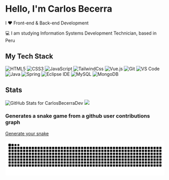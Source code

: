 # Hello, I'm Carlos Becerra

I ❤️ Front-end & Back-end Development

:computer: I am studying Information Systems Development Technician, based in Peru

## My Tech Stack

![HTML5](https://img.shields.io/badge/-HTML5-%23E44D27?style=flat-square&logo=html5&logoColor=ffffff)
![CSS3](https://img.shields.io/badge/-CSS3-%231572B6?style=flat-square&logo=css3)
![JavaScript](https://img.shields.io/badge/-JavaScript-%23F7DF1C?style=flat-square&logo=javascript&logoColor=000000&labelColor=%23F7DF1C&color=%23FFCE5A)
![TailwindCss](https://img.shields.io/badge/-TailwindCss-%231a202c?style=flat-square&logo=tailwind-css)
![Vue.js](https://img.shields.io/badge/-Vue.js-%232c3e50?style=flat-square&logo=Vue.js)
![Git](https://img.shields.io/badge/-Git-%23F05032?style=flat-square&logo=git&logoColor=%23ffffff)
![VS Code](https://img.shields.io/badge/-VSCode-%23007ACC?style=flat-square&logo=visual-studio-code)
![Java](https://img.shields.io/badge/-Java-FC2019?style=flat-square&logo=java)
![Spring](https://img.shields.io/badge/-Spring-121212?style=flat-square&logo=spring)
![Eclipse IDE](https://img.shields.io/badge/-Eclipse-2c2256?style=flat-square&logo=eclipse)
![MySQL](https://img.shields.io/badge/-MySQL-4479a1?style=flat-square&logo=mysql&labelColor=ffffff)
![MongoDB](https://img.shields.io/badge/-MongoDB-222222?style=flat-square&logo=Mongodb)


## Stats

<img src="https://github-readme-stats.vercel.app/api?username=carlosbecerradev&show_icons=true&include_all_commits=true&count_private=true&theme=radical&layout=compact&hide_border=true" alt="GitHub Stats for CarlosBecerraDev" width="500"/>

<img src="https://github-readme-streak-stats.herokuapp.com?user=carlosbecerradev&theme=radical&hide_border=true" width="500">

### Generates a snake game from a github user contributions graph

[Generate your snake ](https://github.com/Platane/snk)

![snake gif](https://github.com/carlosbecerradev/carlosbecerradev/blob/output/github-contribution-grid-snake.svg)
